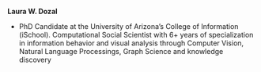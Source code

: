 **Laura W. Dozal** 
- PhD Candidate at the University of Arizona’s College of Information (iSchool). 
Computational Social Scientist with 6+ years of specialization in information behavior and visual analysis through Computer Vision, Natural Language Processings, Graph Science and knowledge discovery




<!-- Developer Portfolio Landing Page Template

### Introduction

Use this template if you need a quick developer / data science portfolio! Based on a Minimal Jekyll theme for GitHub Pages.

[1] Jekyll theme "Minimal" for GitHub Pages: https://github.com/pages-themes/minimal (CC0 1.0 Universal License)
<br>[2] Dummy photo via: https://pixabay.com/photos/man-male-adult-person-caucasian-1209494/ (Pixabay License)
<br>[3] Dummy thumbnail image created by rawpixel.com: https://www.freepik.com/free-vector/set-elements-infographic_2807573.htm (Standard Freepik License)

help from: <br>
https://github.com/evanca/quick-portfolio <br>
https://github.com/mattschapman/mattschapman.github.io
 -->

